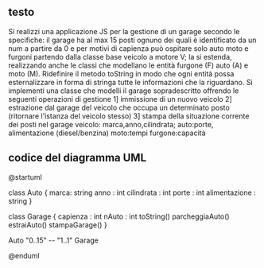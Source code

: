 ## testo 
Si realizzi una applicazione JS per la gestione di un garage secondo le specifiche:
il garage ha al max 15 posti ognuno dei quali è identificato da un num a partire da 0 e per motivi di capienza può ospitare solo auto moto e furgoni partendo dalla classe base veicolo a motore V; la si estenda, realizzando anche le classi che modellano le entità furgone (F) auto (A) e moto (M).
Ridefinire il metodo toString in modo che ogni entità possa esternalizzare in forma di stringa tutte le informazioni che la riguardano.
Si implementi una classe che modelli il garage sopradescritto offrendo le seguenti operazioni di gestione
1] immissione di un nuovo veicolo
2] estrazione dal garage del veicolo che occupa un determinato posto (ritornare l'istanza del veicolo stesso)
3] stampa della situazione corrente dei posti nel garage veicolo:
marca,anno,cilindrata;
auto:porte, alimentazione (diesel/benzina)
moto:tempi
furgone:capacità

## codice del diagramma UML

@startuml

class Auto {
marca: string 
anno : int
cilindrata : int 
porte : int 
alimentazione : string 
}

class Garage {
capienza : int
nAuto : int
toString()
parcheggiaAuto()
estraiAuto()
stampaGarage()
}

Auto "0..15" -- "1..1" Garage

@enduml
